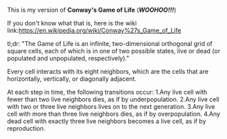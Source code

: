 This is my version of **Conway's Game of Life** (***WOOHOO!!!***)

If you don't know what that is, here is the wiki link:https://en.wikipedia.org/wiki/Conway%27s_Game_of_Life

tl;dr: "The Game of Life is an infinite, two-dimensional orthogonal grid of square cells, each of which is in one of two possible states, live or dead (or populated and unpopulated, respectively)."

Every cell interacts with its eight neighbors, which are the cells that are horizontally, vertically, or diagonally adjacent.

At each step in time, the following transitions occur:
    1.Any live cell with fewer than two live neighbors dies, as if by underpopulation.
    2.Any live cell with two or three live neighbors lives on to the next generation.
    3.Any live cell with more than three live neighbors dies, as if by overpopulation.
   4.Any dead cell with exactly three live neighbors becomes a live cell, as if by reproduction.
